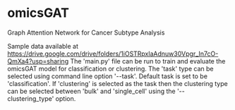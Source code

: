 # omicsGAT
Graph Attention Network for Cancer Subtype Analysis

Sample data available at https://drive.google.com/drive/folders/1iOSTRpxlaAdnuw30Vpgr_In7cO-QmXa4?usp=sharing
The 'main.py' file can be run to train and evaluate the omicsGAT model for classification or clustering. 
The 'task' type can be selected using command line option '--task'. Default task is set to be 'classification'. If 'clustering' is selected as the task then the clustering type can be selected between 'bulk' and 'single_cell' using the '--clustering_type' option.
